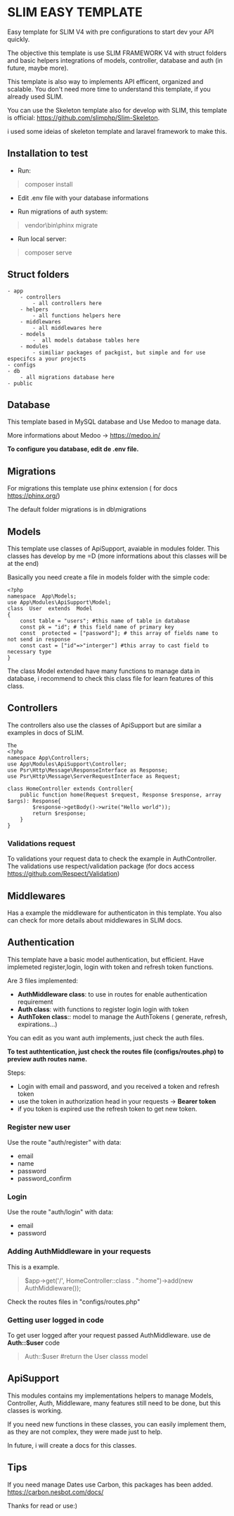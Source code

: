 # SLIM EASY TEMPLATE

Easy template for SLIM V4 with pre configurations to start dev your API quickly. 

The objective this template is use SLIM FRAMEWORK V4 with struct folders and basic helpers integrations of models, controller, database and auth (in future, maybe more).

This template is also way to implements API efficent, organized and scalable. You don't need more time to understand this template, if you already used SLIM.

You can use  the Skeleton template also for develop with SLIM, this template is official: https://github.com/slimphp/Slim-Skeleton.

i used some ideias of skeleton template and laravel framework to make this.

## Installation to test
 - Run: 
>composer install

- Edit .env file with your database informations

- Run migrations of auth system:
>vendor\bin\phinx migrate

- Run local server:
> composer serve

## Struct folders 
```
- app
    - controllers 
        - all controllers here
    - helpers 
        - all functions helpers here
    - middlewares 
        - all middlewares here
	- models
	    -  all models database tables here
	- modules
	    - similiar packages of packgist, but simple and for use especifcs a your projects
- configs
- db
    - all migrations database here
- public
```	

## Database
This template based in MySQL database and Use Medoo to manage data. 

More informations about Medoo -> https://medoo.in/

**To configure you database, edit de .env file.**

## Migrations
For migrations this template use phinx extension ( for docs https://phinx.org/)

The default folder migrations is in db\migrations

## Models
This template use classes of ApiSupport, avaiable in modules folder. This classes has develop by me =D (more informations about this classes will be at the end)

Basically you need create a file in models folder with the simple code:

```
<?php
namespace  App\Models;
use App\Modules\ApiSupport\Model;
class  User  extends  Model
{
	const table = "users"; #this name of table in database
	const pk = "id"; # this field name of primary key
	const  protected = ["password"]; # this array of fields name to not send in response
	const cast = ["id"=>"interger"] #this array to cast field to necessary type
}
```
The class Model extended have many functions to manage data in database, i recommend to check this class file for learn features of this class.

## Controllers
The controllers also use the classes of ApiSupport but are similar a examples in docs of SLIM.

```
The
<?php
namespace App\Controllers;
use App\Modules\ApiSupport\Controller;
use Psr\Http\Message\ResponseInterface as Response;
use Psr\Http\Message\ServerRequestInterface as Request;

class HomeController extends Controller{
	public function home(Request $request, Response $response, array $args): Response{
		$response->getBody()->write("Hello world"));
		return $response;
	}
}
```


### Validations request
To validations your request data to check the example in AuthController. The validations use respect/validation package (for docs access https://github.com/Respect/Validation)

## Middlewares

Has a example the middleware for authenticaton in this template. You also can check for more details about middlewares in SLIM docs.  

## Authentication
This template have a basic model authentication, but efficient. Have implemeted register,login, login with token and refresh token functions.

Are 3 files implemented:
- **AuthMiddleware class**: to use in routes for enable authentication requirement
- **Auth class**: with functions to register login login with token
- **AuthToken class**:: model to manage the AuthTokens ( generate, refresh, expirations...)

You can edit as you want auth implements, just check the auth files.

**To test authtentication, just check the routes file (configs/routes.php) to preview auth routes name.**

Steps:
- Login with email and password, and you received a token and refresh token
- use the token in authorization head in your requests -> **Bearer token**
- if you token is expired use the refresh token to get new token.

### Register new user
Use the route "auth/register" with data:
    
- email
- name
- password
- password_confirm

### Login

Use the route "auth/login" with data:
- email
- password

### Adding AuthMiddleware in your requests

This is a example.

>$app->get('/', HomeController::class . ":home")->add(new AuthMiddleware());

Check the routes files in "configs/routes.php"


### Getting user logged in code
To get user logged after your request passed AuthMiddleware. use de **Auth::$user** code

>Auth::$user #return the User classs model


## ApiSupport
This modules contains my implementations helpers to manage Models, Controller, Auth, Middleware, many features still need to be done, but this classes is working.

If you need new functions in these classes, you can easily implement them, as they are not complex, they were made just to help.

In future, i will create a docs for this classes.

## Tips

If you need manage Dates use Carbon, this packages  has been added. https://carbon.nesbot.com/docs/


Thanks for read or use:)
